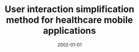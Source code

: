 ---
# Documentation: https://wowchemy.com/docs/managing-content/

title: User interaction simplification method for healthcare mobile applications
subtitle: ''
summary: ''
authors:
- Piotr Radliński
- sas
tags: []
categories: []
date: '2002-01-01'
lastmod: 2022-10-07T05:45:34Z
featured: false
draft: false

# Featured image
# To use, add an image named `featured.jpg/png` to your page's folder.
# Focal points: Smart, Center, TopLeft, Top, TopRight, Left, Right, BottomLeft, Bottom, BottomRight.
image:
  caption: ''
  focal_point: ''
  preview_only: false

# Projects (optional).
#   Associate this post with one or more of your projects.
#   Simply enter your project's folder or file name without extension.
#   E.g. `projects = ["internal-project"]` references `content/project/deep-learning/index.md`.
#   Otherwise, set `projects = []`.
projects: []
publishDate: '2022-10-07T05:45:33.771333Z'
publication_types:
- '2'
abstract: ''
publication: '*Journal of Medical Informatics & Technologies*'
url_pdf: http://jmit.us.edu.pl/cms/jmitjrn/4/MIT_2002-42.pdf
---